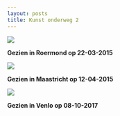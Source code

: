 ```yaml
---
layout: posts
title: Kunst onderweg 2
---
```

![](/Mijn-fotoblog/img/IMGP4398.jpg)

**Gezien in Roermond op 22-03-2015**

![](/Mijn-fotoblog/img/IMGP4582.jpg-2)

**Gezien in Maastricht op 12-04-2015**

![](/Mijn-fotoblog/img/IMGP8532.jpg)

**Gezien in Venlo op 08-10-2017**
